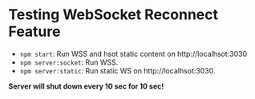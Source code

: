 # Testing WebSocket Reconnect Feature

- `npm start`: Run WSS and hsot static content on http://localhsot:3030
- `npm server:socket`: Run WSS.
- `npm server:static`: Run static WS on http://localhsot:3030.

**Server will shut down every 10 sec for 10 sec!**